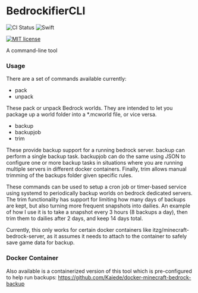 # BedrockifierCLI

![CI Status](https://github.com/Kaiede/BedrockifierCLI/actions/workflows/swift.yml/badge.svg)
![Swift](https://img.shields.io/badge/Swift-5.4-brightgreen.svg?style=flat)

[![MIT license](http://img.shields.io/badge/License-MIT-brightgreen.svg)](http://opensource.org/licenses/MIT)

A command-line tool 

### Usage

There are a set of commands available currently:

* pack
* unpack

These pack or unpack Bedrock worlds. They are intended to let you package up a world folder into a *.mcworld file, or vice versa.

* backup
* backupjob
* trim

These provide backup support for a running bedrock server. backup can perform a single backup task. backupjob can do the same using JSON to configure one or more backup tasks in situations where you are running multiple servers in different docker containers. Finally, trim allows manual trimming of the backups folder given specific rules. 

These commands can be used to setup a cron job or timer-based service using systemd to periodically backup worlds on bedrock dedicated servers. The trim functionality has support for limiting how many days of backups are kept, but also turning more frequent snapshots into dailies. An example of how I use it is to take a snapshot every 3 hours (8 backups a day), then trim them to dailies after 2 days, and keep 14 days total. 

Currently, this only works for certain docker containers like itzg/minecraft-bedrock-server, as it assumes it needs to attach to the container to safely save game data for backup. 

### Docker Container

Also available is a containerized version of this tool which is pre-configured to help run backups: https://github.com/Kaiede/docker-minecraft-bedrock-backup
